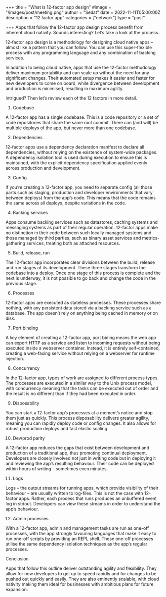 +++
title = "What is 12-factor app design"
#image = "/images/post/meeting.png"
author = "Sedat"
date = 2022-11-11T05:00:00Z
description = "12 factor app"
categories = ["network"]
type = "post"

+++
Apps that follow the 12-factor app design process benefit from inherent cloud nativity. Sounds interesting? Let’s take a look at the process.

12-factor app design is a methodology for designing cloud native apps – almost like a pattern that you can follow. You can use this super-flexible process with any programming language and any combination of backing services. 

In addition to being cloud native, apps that use the 12-factor methodology deliver maximum portability and can scale up without the need for any significant changes. Their automated setup makes it easier and faster for new developers to come on board, while divergence between development and production is minimised, resulting in maximum agility.

Intrigued? Then let’s review each of the 12 factors in more detail.

1. Codebase

A 12-factor app has a single codebase. This is a code repository or a set of code repositories that share the same root commit. There can (and will) be multiple deploys of the app, but never more than one codebase.

2. Dependencies

12-factor apps use a dependency declaration manifest to declare all dependencies, without relying on the existence of system-wide packages. A dependency isolation tool is used during execution to ensure this is maintained, with the explicit dependency specification applied evenly across production and development.

3. Config

If you’re creating a 12-factor app, you need to separate config (all those parts such as staging, production and developer environments that vary between deploys) from the app’s code. This means that the code remains the same across all deploys, despite variations in the code.

4. Backing services

 Apps consume backing services such as datastores, caching systems and messaging systems as part of their regular operation. 12-factor apps make no distinction in their code between such locally managed systems and those managed by third parties, such as binary asset services and metrics-gathering services, treating both as attached resources.

5. Build, release, run

 The 12-factor app incorporates clear divisions between the build, release and run stages of its development. These three stages transform the codebase into a deploy. Once one stage of this process is complete and the next is underway, it is not possible to go back and change the code in the previous stage.

6. Processes

12-factor apps are executed as stateless processes. These processes share nothing, with any persistent data stored via a backing service such as a database. The app doesn’t rely on anything being cached in memory or on disk.

7. Port binding

 A key element of creating a 12-factor app, port biding means the web app can export HTTP as a service and listen to incoming requests without being executed inside a webserver container. Instead, it is entirely self-contained, creating a web-facing service without relying on a webserver for runtime injection. 

8. Concurrency

In the 12-factor app, types of work are assigned to different process types. The processes are executed in a similar way to the Unix process model, with concurrency meaning that the tasks can be executed out of order and the result is no different than if they had been executed in order.

9. Disposability

 You can start a 12-factor app’s processes at a moment’s notice and stop them just as quickly. This process disposability delivers greater agility, meaning you can rapidly deploy code or config changes. It also allows for robust production deploys and fast elastic scaling.

10. Dev/prod parity

 A 12-factor app reduces the gaps that exist between development and production of a traditional app, thus promoting continual deployment. Developers are closely involved not just in writing code but in deploying it and reviewing the app’s resulting behaviour. Their code can be deployed within hours of writing – sometimes even minutes.

11. Logs

 Logs – the output streams for running apps, which provide visibility of their behaviour – are usually written to log-files. This is not the case with 12-factor apps. Rather, each process that runs produces an unbuffered event log in stdout. Developers can view these streams in order to understand the app’s behaviour.

12. Admin processes

With a 12-factor app, admin and management tasks are run as one-off processes, with the app strongly favouring languages that make it easy to run one-off scripts by providing an REPL shell. These one-off processes utilise the same dependency isolation techniques as the app’s regular processes.

Conclusion

Apps that follow this outline deliver outstanding agility and flexibility. They allow for new developers to get up to speed rapidly and for changes to be pushed out quickly and easily. They are also eminently scalable, with cloud nativity making them ideal for businesses with ambitious plans for future expansion. 